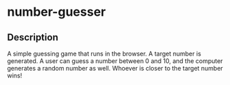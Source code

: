 # number-guesser

## Description
A simple guessing game that runs in the browser. A target number is generated. A user can guess a number between 0 and 10, and the computer generates a random number as well. Whoever is closer to the target number wins!
